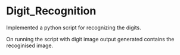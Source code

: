 # Digit_Recognition
Implemented a python script for recognizing the digits.

On running the script with digit image output generated contains the recoginised image.

